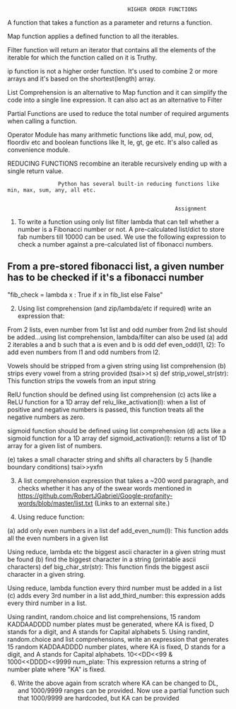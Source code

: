 
                                          HIGHER ORDER FUNCTIONS 

A function that takes a function as a parameter and returns a function.



Map function applies a defined function to all the iterables.

Filter function will return an iterator that contains all the elements 
        of the iterable for which the function called on it is Truthy.

ip function is not a higher order function. It's used to combine 2 or more arrays
     and it's based on the shortest(length) array.

List Comprehension is an alternative to Map function and it can simplify the code into a single
                    line expression. It can also act as an alternative to Filter


Partial Functions are used to reduce the total number of required arguments when calling a function.

Operator Module has many arithmetic functions like add, mul, pow, od, floordiv etc 
                 and boolean functions like lt, le, gt, ge etc. It's also called as convenience module.
                 

REDUCING FUNCTIONS recombine an iterable recursively ending up with a single return value.

                    Python has several built-in reducing functions like min, max, sum, any, all etc.


                                                         Assignment


1. To write a function using only list filter lambda that can tell whether a number is a Fibonacci number or not. A pre-calculated list/dict to store fab numbers till 10000 can be used.
   We use the following expression to check a number against a pre-calculated list of fibonacci numbers.

## From a pre-stored fibonacci list, a given number has to be checked if it's a fibonacci number

   "fib_check = lambda x : True if x in fib_list else False"



2. Using list comprehension (and zip/lambda/etc if required) write an expression that: 

From 2 lists, even number from 1st list and odd number from 2nd list should be added...using list comprehension, lambda/filter can also be used
(a) add 2 iterables a and b such that a is even and b is odd
    def even_odd(l1, l2): To add even numbers from l1 and odd numbers from l2.

Vowels should be stripped from a given string using list comprehension
(b) strips every vowel from a string provided (tsai>>t s)
    def strip_vowel_str(str): This function strips the vowels from an input string

RelU function should be defined using list comprehension
(c) acts like a ReLU function for a 1D array
    def relu_like_activation(l): when a list of positive and negative numbers is passed, this function treats all the negative numbers as zero.

sigmoid function should be defined using list comprehension
(d) acts like a sigmoid function for a 1D array
    def sigmoid_activation(l): returns a list of 1D array for a given list of numbers.

(e) takes a small character string and shifts all characters by 5 (handle boundary conditions) tsai>>yxfn
    


3. A list comprehension expression that takes a ~200 word paragraph, and checks whether it has any of the swear words mentioned
in https://github.com/RobertJGabriel/Google-profanity-words/blob/master/list.txt (Links to an external site.)

4. Using reduce function: 

(a) add only even numbers in a list
    def add_even_num(l): This function adds all the even numbers in a given list

Using reduce, lambda etc the biggest ascii character in a given string must be found
(b) find the biggest character in a string (printable ascii characters)
    def big_char_str(str): This function finds the biggest ascii character in a given string.

Using reduce, lambda function every third number must be added in a list
(c) adds every 3rd number in a list
    add_third_number: this expression adds every third number in a list.

Using randint, random.choice and list comprehensions, 15 random KADDAADDDD number plates must be generated, where KA is fixed, D stands for a digit, and A stands for Capital alphabets
5. Using randint, random.choice and list comprehensions, write an expression that generates 15 random KADDAADDDD number plates, 
   where KA is fixed, D stands for a digit, and A stands for Capital alphabets. 10<<DD<<99 & 1000<<DDDD<<9999
   num_plate: This expression returns a string of number plate where "KA" is fixed.


6. Write the above again from scratch where KA can be changed to DL, and 1000/9999 ranges can be provided. 
   Now use a partial function such that 1000/9999 are hardcoded, but KA can be provided


                                                                     
